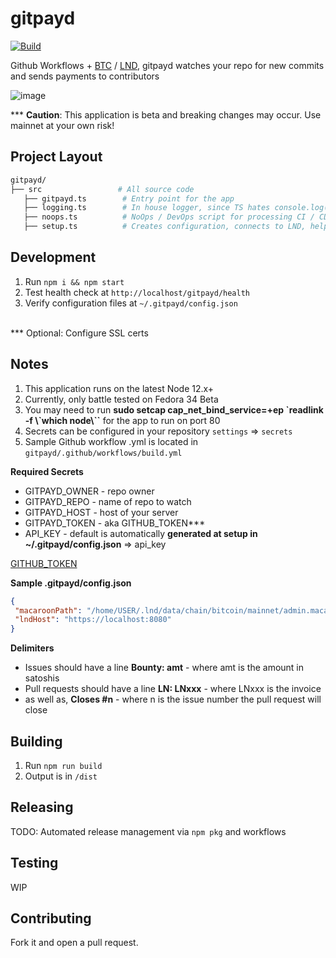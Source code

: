 # gitpayd

[![Build](https://github.com/reemuru/gitpayd/actions/workflows/build.yml/badge.svg)](https://github.com/reemuru/gitpayd/actions/workflows/build.yml)

Github Workflows + [BTC](https://bitcoin.org/en/bitcoin-core) / [LND](https://github.com/lightningnetwork/lnd), gitpayd watches your repo for new commits and sends payments to contributors

  

![image](https://user-images.githubusercontent.com/13033037/112792971-6e67e800-9032-11eb-96bb-79e5a460320c.png)

*** <b>Caution</b>: This application is beta and breaking changes may occur. Use mainnet at your own risk!

## Project Layout

```bash
gitpayd/
├── src                 # All source code
   ├── gitpayd.ts        # Entry point for the app
   ├── logging.ts        # In house logger, since TS hates console.log()
   ├── noops.ts          # NoOps / DevOps script for processing CI / CD payments
   ├── setup.ts          # Creates configuration, connects to LND, helper functions, etc.
```

## Development

1. Run `npm i && npm start`
2. Test health check at `http://localhost/gitpayd/health`
3. Verify configuration files at `~/.gitpayd/config.json`
<br/>
*** Optional: Configure SSL certs


## Notes
1. This application runs on the latest Node 12.x+
2. Currently, only battle tested on Fedora 34 Beta
3. You may need to run <b>sudo setcap cap_net_bind_service=+ep  \`readlink -f \\`which node\\``</b> for the app to run on port 80
4. Secrets can be configured in your repository `settings` => `secrets`
5. Sample Github workflow .yml is located in `gitpayd/.github/workflows/build.yml`

<b>Required Secrets</b>
<ul>
<li>GITPAYD_OWNER -  repo owner
<li>GITPAYD_REPO - name of repo to watch
<li>GITPAYD_HOST - host of your server
<li>GITPAYD_TOKEN - aka GITHUB_TOKEN***
<li>API_KEY - default is automatically <b>generated at setup in ~/.gitpayd/config.json</b> => api_key
</ul>

[GITHUB_TOKEN](https://docs.github.com/en/actions/reference/authentication-in-a-workflow)

<b>Sample .gitpayd/config.json</b>

```json 
{
 "macaroonPath": "/home/USER/.lnd/data/chain/bitcoin/mainnet/admin.macaroon",
 "lndHost": "https://localhost:8080"
}
```

<b>Delimiters</b>
<ul>
<li> Issues should have a line <b>Bounty: amt</b> - where amt is the amount in satoshis
<li> Pull requests should have a line <b>LN: LNxxx</b> - where LNxxx is the invoice 
<li> as well as, <b>Closes #n</b> - where n is the issue number the pull request will close
</ul>

## Building

1. Run `npm run build`
2. Output is in `/dist`

## Releasing

TODO: Automated release management via `npm pkg` and workflows

## Testing

WIP

## Contributing

Fork it and open a pull request.